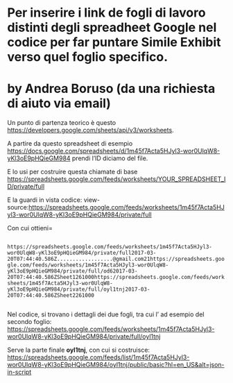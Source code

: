 # Per inserire i link de fogli di lavoro distinti degli spreadheet Google nel codice per far puntare Simile Exhibit verso quel foglio specifico.

# by Andrea Boruso (da una richiesta di aiuto via email)

Un punto di partenza teorico è questo https://developers.google.com/sheets/api/v3/worksheets.

A partire da questo spreadsheet di esempio https://docs.google.com/spreadsheets/d/1m45f7Acta5HJyl3-wor0UlqW8-yKl3oE9pHQieGM984 prendi l’ID diciamo del file.

E lo usi per costruire questa chiamate di base 
https://spreadsheets.google.com/feeds/worksheets/YOUR_SPREADSHEET_ID/private/full

E la guardi in vista codice:
view-source:https://spreadsheets.google.com/feeds/worksheets/1m45f7Acta5HJyl3-wor0UlqW8-yKl3oE9pHQieGM984/private/full

Con cui ottieni=
<code>
<?xml version='1.0' encoding='UTF-8'?><feed xmlns='http://www.w3.org/2005/Atom' xmlns:openSearch='http://a9.com/-/spec/opensearchrss/1.0/' xmlns:gs='http://schemas.google.com/spreadsheets/2006'><id>https://spreadsheets.google.com/feeds/worksheets/1m45f7Acta5HJyl3-wor0UlqW8-yKl3oE9pHQieGM984/private/full</id><updated>2017-03-20T07:44:40.586Z</updated><category scheme='http://schemas.google.com/spreadsheets/2006' term='http://schemas.google.com/spreadsheets/2006#worksheet'/><title type='text'>sheet2json</title><link rel='alternate' type='application/atom+xml' href='https://docs.google.com/spreadsheets/d/1m45f7Acta5HJyl3-wor0UlqW8-yKl3oE9pHQieGM984/edit'/><link rel='http://schemas.google.com/g/2005#feed' type='application/atom+xml' href='https://spreadsheets.google.com/feeds/worksheets/1m45f7Acta5HJyl3-wor0UlqW8-yKl3oE9pHQieGM984/private/full'/><link rel='http://schemas.google.com/g/2005#post' type='application/atom+xml' href='https://spreadsheets.google.com/feeds/worksheets/1m45f7Acta5HJyl3-wor0UlqW8-yKl3oE9pHQieGM984/private/full'/><link rel='self' type='application/atom+xml' href='https://spreadsheets.google.com/feeds/worksheets/1m45f7Acta5HJyl3-wor0UlqW8-yKl3oE9pHQieGM984/private/full'/><author><name>.......</name><email>...........@gmail.com</email></author><openSearch:totalResults>2</openSearch:totalResults><openSearch:startIndex>1</openSearch:startIndex><entry><id>https://spreadsheets.google.com/feeds/worksheets/1m45f7Acta5HJyl3-wor0UlqW8-yKl3oE9pHQieGM984/private/full/od6</id><updated>2017-03-20T07:44:40.586Z</updated><category scheme='http://schemas.google.com/spreadsheets/2006' term='http://schemas.google.com/spreadsheets/2006#worksheet'/><title type='text'>Sheet1</title><content type='text'>Sheet1</content><link rel='http://schemas.google.com/spreadsheets/2006#listfeed' type='application/atom+xml' href='https://spreadsheets.google.com/feeds/list/1m45f7Acta5HJyl3-wor0UlqW8-yKl3oE9pHQieGM984/od6/private/full'/><link rel='http://schemas.google.com/spreadsheets/2006#cellsfeed' type='application/atom+xml' href='https://spreadsheets.google.com/feeds/cells/1m45f7Acta5HJyl3-wor0UlqW8-yKl3oE9pHQieGM984/od6/private/full'/><link rel='http://schemas.google.com/visualization/2008#visualizationApi' type='application/atom+xml' href='https://docs.google.com/spreadsheets/d/1m45f7Acta5HJyl3-wor0UlqW8-yKl3oE9pHQieGM984/gviz/tq?gid=0'/><link rel='http://schemas.google.com/spreadsheets/2006#exportcsv' type='text/csv' href='https://docs.google.com/spreadsheets/d/1m45f7Acta5HJyl3-wor0UlqW8-yKl3oE9pHQieGM984/export?gid=0&amp;format=csv'/><link rel='self' type='application/atom+xml' href='https://spreadsheets.google.com/feeds/worksheets/1m45f7Acta5HJyl3-wor0UlqW8-yKl3oE9pHQieGM984/private/full/od6'/><link rel='edit' type='application/atom+xml' href='https://spreadsheets.google.com/feeds/worksheets/1m45f7Acta5HJyl3-wor0UlqW8-yKl3oE9pHQieGM984/private/full/od6/-u3c64m'/><gs:colCount>26</gs:colCount><gs:rowCount>1000</gs:rowCount></entry><entry><id>https://spreadsheets.google.com/feeds/worksheets/1m45f7Acta5HJyl3-wor0UlqW8-yKl3oE9pHQieGM984/private/full/oyl1tnj</id><updated>2017-03-20T07:44:40.586Z</updated><category scheme='http://schemas.google.com/spreadsheets/2006' term='http://schemas.google.com/spreadsheets/2006#worksheet'/><title type='text'>Sheet2</title><content type='text'>Sheet2</content><link rel='http://schemas.google.com/spreadsheets/2006#listfeed' type='application/atom+xml' href='https://spreadsheets.google.com/feeds/list/1m45f7Acta5HJyl3-wor0UlqW8-yKl3oE9pHQieGM984/oyl1tnj/private/full'/><link rel='http://schemas.google.com/spreadsheets/2006#cellsfeed' type='application/atom+xml' href='https://spreadsheets.google.com/feeds/cells/1m45f7Acta5HJyl3-wor0UlqW8-yKl3oE9pHQieGM984/oyl1tnj/private/full'/><link rel='http://schemas.google.com/visualization/2008#visualizationApi' type='application/atom+xml' href='https://docs.google.com/spreadsheets/d/1m45f7Acta5HJyl3-wor0UlqW8-yKl3oE9pHQieGM984/gviz/tq?gid=2091206789'/><link rel='http://schemas.google.com/spreadsheets/2006#exportcsv' type='text/csv' href='https://docs.google.com/spreadsheets/d/1m45f7Acta5HJyl3-wor0UlqW8-yKl3oE9pHQieGM984/export?gid=2091206789&amp;format=csv'/><link rel='self' type='application/atom+xml' href='https://spreadsheets.google.com/feeds/worksheets/1m45f7Acta5HJyl3-wor0UlqW8-yKl3oE9pHQieGM984/private/full/oyl1tnj'/><link rel='edit' type='application/atom+xml' href='https://spreadsheets.google.com/feeds/worksheets/1m45f7Acta5HJyl3-wor0UlqW8-yKl3oE9pHQieGM984/private/full/oyl1tnj/-u3c64l'/><gs:colCount>26</gs:colCount><gs:rowCount>1000</gs:rowCount></entry></feed>
</code>

Nel codice, si trovano i dettagli dei due fogli, tra cui l’<id> ad esempio del secondo foglio:
<id>https://spreadsheets.google.com/feeds/worksheets/1m45f7Acta5HJyl3-wor0UlqW8-yKl3oE9pHQieGM984/private/full/oyl1tnj</id>

Serve la parte finale <b>oyl1tnj</b>, con cui si costruisce:
https://spreadsheets.google.com/feeds/list/1m45f7Acta5HJyl3-wor0UlqW8-yKl3oE9pHQieGM984/oyl1tnj/public/basic?hl=en_US&alt=json-in-script
